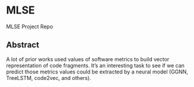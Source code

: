 # MLSE
MLSE Project Repo

## Abstract

A lot of prior works used values of software metrics to build vector representation of code fragments. It’s an interesting task to see if we can predict those metrics values could be extracted by a neural model (GGNN, TreeLSTM, code2vec, and others).
